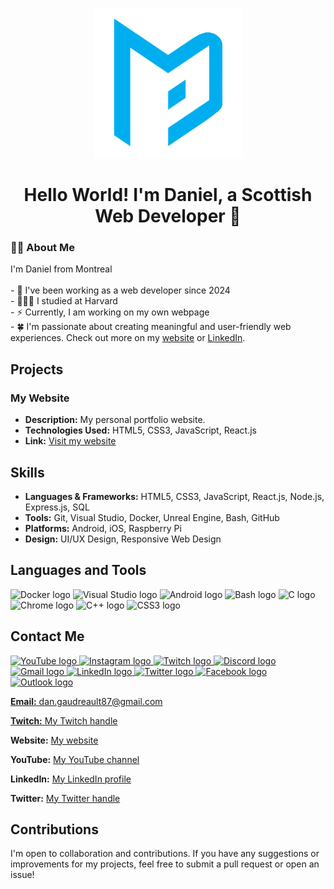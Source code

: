 <p align="center">
  <img src="https://raw.githubusercontent.com/DanielGaudreault/DanielGaudreault/main/main%20logo%202.png" alt="Main Logo" />
</p>

<h1 align="center">Hello World! I'm Daniel, a Scottish Web Developer 👋</h1>

<h3 align="left">👩‍💻 About Me</h3>
<p align="left">
  I'm Daniel from Montreal<br><br>
  - 🔭 I've been working as a web developer since 2024<br>
  - 👨🏼‍🎓 I studied at Harvard<br>
  - ⚡ Currently, I am working on my own webpage<br>
  - 🍀 I'm passionate about creating meaningful and user-friendly web experiences. Check out more on my <a href="https://danielgaudreault.github.io/mywebsite" target="_blank">website</a> or <a href="https://www.linkedin.com/in/daniel-gaudreault-373b67203" target="_blank">LinkedIn</a>.
</p>

<h2>Projects</h2>
<h3>My Website</h3>
<ul>
  <li><strong>Description:</strong> My personal portfolio website.</li>
  <li><strong>Technologies Used:</strong> HTML5, CSS3, JavaScript, React.js</li>
  <li><strong>Link:</strong> <a href="https://danielgaudreault.github.io/mywebsite" target="_blank">Visit my website</a></li>
</ul>

<h2>Skills</h2>
<ul>
  <li><strong>Languages & Frameworks:</strong> HTML5, CSS3, JavaScript, React.js, Node.js, Express.js, SQL</li>
  <li><strong>Tools:</strong> Git, Visual Studio, Docker, Unreal Engine, Bash, GitHub</li>
  <li><strong>Platforms:</strong> Android, iOS, Raspberry Pi</li>
  <li><strong>Design:</strong> UI/UX Design, Responsive Web Design</li>
</ul>

<h2>Languages and Tools</h2>
<div align="left">
  <img src="https://cdn.jsdelivr.net/gh/devicons/devicon/icons/docker/docker-original.svg" height="40" alt="Docker logo" />
  <img src="https://cdn.jsdelivr.net/gh/devicons/devicon/icons/visualstudio/visualstudio-plain.svg" height="40" alt="Visual Studio logo" />
  <img src="https://cdn.jsdelivr.net/gh/devicons/devicon/icons/android/android-original.svg" height="40" alt="Android logo" />
  <img src="https://cdn.jsdelivr.net/gh/devicons/devicon/icons/bash/bash-original.svg" height="40" alt="Bash logo" />
  <img src="https://cdn.jsdelivr.net/gh/devicons/devicon/icons/c/c-original.svg" height="40" alt="C logo" />
  <img src="https://cdn.jsdelivr.net/gh/devicons/devicon/icons/chrome/chrome-original.svg" height="40" alt="Chrome logo" />
  <img src="https://cdn.jsdelivr.net/gh/devicons/devicon/icons/cplusplus/cplusplus-original.svg" height="40" alt="C++ logo" />
  <img src="https://cdn.jsdelivr.net/gh/devicons/devicon/icons/css3/css3-original.svg" height="40" alt="CSS3 logo" />
</div>

<h2>Contact Me</h2>
<div align="left">
  <a href="https://www.youtube.com/@Empoweryourmind87" target="_blank">
    <img src="https://img.shields.io/static/v1?message=YouTube&logo=youtube&label=&color=FF0000&logoColor=white&labelColor=&style=for-the-badge" height="35" alt="YouTube logo" />
  </a>
  <a href="https://www.instagram.com/dgmovement87/" target="_blank">
    <img src="https://img.shields.io/static/v1?message=Instagram&logo=instagram&label=&color=E4405F&logoColor=white&labelColor=&style=for-the-badge" height="35" alt="Instagram logo" />
  </a>
  <a href="https://www.twitch.tv/lordentropy87" target="_blank">
    <img src="https://img.shields.io/static/v1?message=Twitch&logo=twitch&label=&color=9146FF&logoColor=white&labelColor=&style=for-the-badge" height="35" alt="Twitch logo" />
  </a>
  <a href="https://discord.gg/SYd8vwV2" target="_blank">
    <img src="https://img.shields.io/static/v1?message=Discord&logo=discord&label=&color=7289DA&logoColor=white&labelColor=&style=for-the-badge" height="35" alt="Discord logo" />
  </a>
  <a href="mailto:dan.gaudreault87@gmail.com" target="_blank">
    <img src="https://img.shields.io/static/v1?message=Gmail&logo=gmail&label=&color=D14836&logoColor=white&labelColor=&style=for-the-badge" height="35" alt="Gmail logo" />
  </a>
  <a href="https://www.linkedin.com/in/daniel-gaudreault-373b67203" target="_blank">
    <img src="https://img.shields.io/static/v1?message=LinkedIn&logo=linkedin&label=&color=0077B5&logoColor=white&labelColor=&style=for-the-badge" height="35" alt="LinkedIn logo" />
  </a>
  <a href="https://twitter.com/DGmovement87" target="_blank">
    <img src="https://img.shields.io/static/v1?message=Twitter&logo=twitter&label=&color=1DA1F2&logoColor=white&labelColor=&style=for-the-badge" height="35" alt="Twitter logo" />
  </a>
  <a href="https://www.facebook.com/dan.gaudreault/" target="_blank">
    <img src="https://img.shields.io/static/v1?message=Facebook&logo=facebook&label=&color=1877F2&logoColor=white&labelColor=&style=for-the-badge" height="35" alt="Facebook logo" />
  </a>
  <a href="mailto:gameryourface@hotmail.com" target="_blank">
  <img src="https://img.shields.io/static/v1?message=Outlook&logo=microsoft-outlook&label=&color=0078D4&logoColor=white&labelColor=&style=for-the-badge" height="35" alt="Outlook logo" />
</div>

<p><strong>Email:</strong> dan.gaudreault87@gmail.com</p>
<p><strong>Twitch:</strong> <a href="https://www.twitch.tv/lordentropy87" target="_blank">My Twitch handle</a></p>
<p><strong>Website:</strong> <a href="https://danielgaudreault.github.io/mywebsite/index.html" target="_blank">My website</a></p>
<p><strong>YouTube:</strong> <a href="https://www.youtube.com/@Empoweryourmind87" target="_blank">My YouTube channel</a></p>
<p><strong>LinkedIn:</strong> <a href="https://www.linkedin.com/in/daniel-gaudreault-373b67203" target="_blank">My LinkedIn profile</a></p>
<p><strong>Twitter:</strong> <a href="https://twitter.com/DGmovement87" target="_blank">My Twitter handle</a></p>

<h2>Contributions</h2>
<p>I'm open to collaboration and contributions. If you have any suggestions or improvements for my projects, feel free to submit a pull request or open an issue!</p>
